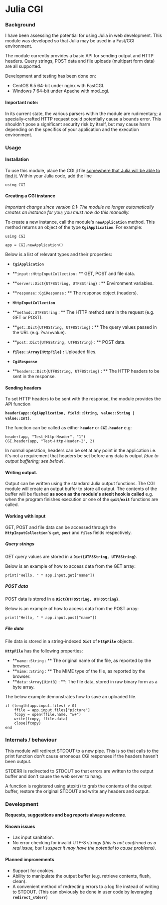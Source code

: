 # Julia CGI

### Background

I have been assessing the potential for using Julia in web development. This module was developed so that Julia may be used in a Fast/CGI environment.

The module currently provides a basic API for sending output and HTTP headers. Query strings, POST data and file uploads (multipart form data) are all supported.

Development and testing has been done on:

* CentOS 6.5 64-bit under nginx with FastCGI.
* Windows 7 64-bit under Apache with mod_cgi.

#### Important note:

 In its current state, the various parsers within the module are rudimentary; a specially-crafted HTTP request could potentially cause a bounds error. This shouldn't pose a significant security risk by itself, but may cause harm depending on the specifics of your application and the execution environment.

### Usage

#### Installation

To use this module, place the CGI.jl file <a href="http://julia.readthedocs.org/en/latest/manual/modules/#module-paths" target="_blank">somewhere that Julia will be able to find it</a>. Within your Julia code, add the line

    using CGI

#### Creating a CGI instance

*Important change since version 0.1: The module no longer automatically creates an instance for you; you must now do this manually.*

To create a new instance, call the module's **`newApplication`** method. This method returns an object of the type **`CgiApplication`**. For example:

    using CGI

    app = CGI.newApplication()

Below is a list of relevant types and their properties:

* **`CgiApplication`**

 * **`input::HttpInputCollection` : ** GET, POST and file data.
 * **`server::Dict{UTF8String, UTF8String}` : ** Environment variables.
 * **`response::CgiResponse` : ** The response object (headers).

* **`HttpInputCollection`**

 * **`method::UTF8String` : ** The HTTP method sent in the request (e.g. GET or POST).
 * **`get::Dict{UTF8String, UTF8String}` : ** The query values passed in the URL (e.g. ?var=value).
 * **`post::Dict{UTF8String, UTF8String}` : ** POST data.
 * **`files::Array{HttpFile}` :** Uploaded files.

* **`CgiResponse`**

 * **`headers::Dict{UTF8String, UTF8String}` : ** The HTTP headers to be sent in the response.

#### Sending headers

To set HTTP headers to be sent with the response, the module provides the API function

**`header(app::CgiApplication, field::String, value::String | value::Int)`**.

The function can be called as either **`header`** or **`CGI.header`** e.g:

	header(app, "Test-Http-Header", "1")
	CGI.header(app, "Test-Http-Header-2", 2)

In normal operation, headers can be set at any point in the application i.e. it's not a requirement that headers be set before any data is output *(due to output buffering; see below)*.

#### Writing output.

Output can be written using the standard Julia output functions. The CGI module will create an output buffer to store all output. The contents of the buffer will be flushed **as soon as the module's atexit hook is called** e.g. when the program finishes execution or one of the **`quit`**/**`exit`** functions are called.

#### Working with input

GET, POST and file data can be accessed through the **`HttpInputCollection`**'s **`get`**, **`post`** and **`files`** fields respectively.

##### Query strings

GET query values are stored in a **`Dict{UTF8String, UTF8String}`**.

Below is an example of how to access data from the GET array:

    print("Hello, " * app.input.get["name"])

##### POST data

POST data is stored in a **`Dict{UTF8String, UTF8String}`**.

Below is an example of how to access data from the POST array:

    print("Hello, " * app.input.post["name"])

##### File data

File data is stored in a string-indexed **`Dict`** of **`HttpFile`** objects.

**`HttpFile`** has the following properties:

* **`name::String` : ** The original name of the file, as reported by the browser.
* **`mime::String` : ** The MIME type of the file, as reported by the browser.
* **`data::Array{Uint8}` : **: The file data, stored in raw binary form as a byte array.

The below example demonstrates how to save an uploaded file.

    if (length(app.input.files) > 0)
        ffile = app.input.files["picture"]
        fcopy = open(ffile.name, "w+")
        write(fcopy, ffile.data)
        close(fcopy)
    end

### Internals / behaviour

This module will redirect STDOUT to a new pipe. This is so that calls to the print function don't cause erroneous CGI responses if the headers haven't been output.

STDERR is redirected to STDOUT so that errors are written to the output buffer and don't cause the web server to hang.

A function is registered using atexit() to grab the contents of the output buffer, restore the original STDOUT and write any headers and output.

### Development

**Requests, suggestions and bug reports always welcome.**

#### Known issues

* Lax input sanitation.
* No error checking for invalid UTF-8 strings *(this is not confirmed as a real issue, but I suspect it may have the potential to cause problems)*.

#### Planned improvements

* Support for cookies.
* Ability to manipulate the output buffer (e.g. retrieve contents, flush, clean).
* A convenient method of redrecting errors to a log file instead of writing to STDOUT. (This can obviously be done in user code by leveraging **`redirect_stderr`**)


